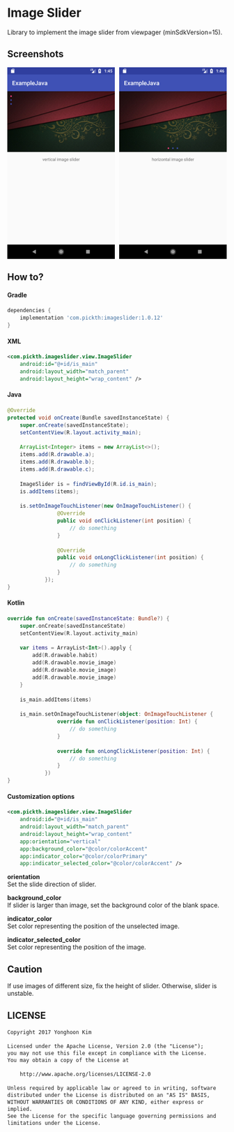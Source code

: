# Image Slider
Library to implement the image slider from viewpager (minSdkVersion=15).<br>

## Screenshots
<div style="display:flex;" >
<img src="screenshots/screenshot_vertical.png" width="49%" >
<img style="margin-left:10px;" src="screenshots/screenshot_horizontal.png" width="49%" >
</div>

## How to?

#### Gradle
```groovy
dependencies {
    implementation 'com.pickth:imageslider:1.0.12'
}
```

#### XML
```xml
<com.pickth.imageslider.view.ImageSlider
    android:id="@+id/is_main"
    android:layout_width="match_parent"
    android:layout_height="wrap_content" />
```

#### Java
```java
@Override
protected void onCreate(Bundle savedInstanceState) {
    super.onCreate(savedInstanceState);
    setContentView(R.layout.activity_main);

    ArrayList<Integer> items = new ArrayList<>();
    items.add(R.drawable.a);
    items.add(R.drawable.b);
    items.add(R.drawable.c);

    ImageSlider is = findViewById(R.id.is_main);
    is.addItems(items);
    
    is.setOnImageTouchListener(new OnImageTouchListener() {
                @Override
                public void onClickListener(int position) {
                    // do something
                }
    
                @Override
                public void onLongClickListener(int position) {
                    // do something
                }
            });
}
```

#### Kotlin
```kotlin
override fun onCreate(savedInstanceState: Bundle?) {
    super.onCreate(savedInstanceState)
    setContentView(R.layout.activity_main)

    var items = ArrayList<Int>().apply {
        add(R.drawable.habit)
        add(R.drawable.movie_image)
        add(R.drawable.movie_image)
        add(R.drawable.movie_image)
    }

    is_main.addItems(items)
    
    is_main.setOnImageTouchListener(object: OnImageTouchListener {
                override fun onClickListener(position: Int) {
                    // do something
                }
    
                override fun onLongClickListener(position: Int) {
                    // do something
                }
            })
}
```

#### Customization options

```xml
<com.pickth.imageslider.view.ImageSlider
    android:id="@+id/is_main"
    android:layout_width="match_parent"
    android:layout_height="wrap_content"
    app:orientation="vertical"
    app:background_color="@color/colorAccent"
    app:indicator_color="@color/colorPrimary"
    app:indicator_selected_color="@color/colorAccent" />
```

**orientation**<br>
Set the slide direction of slider.

**background_color**<br>
If slider is larger than image, set the background color of the blank space.

**indicator_color**<br>
Set color representing the position of the unselected image.

**indicator_selected_color**<br>
Set color representing the position of the image.

## Caution

If use images of different size, fix the height of slider.
Otherwise, slider is unstable.


## LICENSE
```
Copyright 2017 Yonghoon Kim

Licensed under the Apache License, Version 2.0 (the "License");
you may not use this file except in compliance with the License.
You may obtain a copy of the License at

    http://www.apache.org/licenses/LICENSE-2.0

Unless required by applicable law or agreed to in writing, software
distributed under the License is distributed on an "AS IS" BASIS,
WITHOUT WARRANTIES OR CONDITIONS OF ANY KIND, either express or implied.
See the License for the specific language governing permissions and
limitations under the License.
```